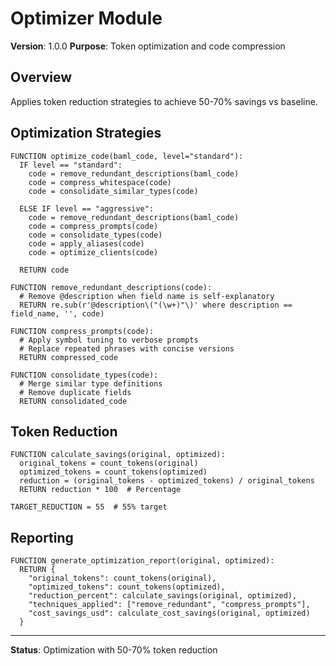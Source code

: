 # Optimizer Module

**Version**: 1.0.0
**Purpose**: Token optimization and code compression

## Overview

Applies token reduction strategies to achieve 50-70% savings vs baseline.

## Optimization Strategies

```
FUNCTION optimize_code(baml_code, level="standard"):
  IF level == "standard":
    code = remove_redundant_descriptions(baml_code)
    code = compress_whitespace(code)
    code = consolidate_similar_types(code)

  ELSE IF level == "aggressive":
    code = remove_redundant_descriptions(baml_code)
    code = compress_prompts(code)
    code = consolidate_types(code)
    code = apply_aliases(code)
    code = optimize_clients(code)

  RETURN code

FUNCTION remove_redundant_descriptions(code):
  # Remove @description when field name is self-explanatory
  RETURN re.sub(r'@description\("(\w+)"\)' where description == field_name, '', code)

FUNCTION compress_prompts(code):
  # Apply symbol tuning to verbose prompts
  # Replace repeated phrases with concise versions
  RETURN compressed_code

FUNCTION consolidate_types(code):
  # Merge similar type definitions
  # Remove duplicate fields
  RETURN consolidated_code
```

## Token Reduction

```
FUNCTION calculate_savings(original, optimized):
  original_tokens = count_tokens(original)
  optimized_tokens = count_tokens(optimized)
  reduction = (original_tokens - optimized_tokens) / original_tokens
  RETURN reduction * 100  # Percentage

TARGET_REDUCTION = 55  # 55% target
```

## Reporting

```
FUNCTION generate_optimization_report(original, optimized):
  RETURN {
    "original_tokens": count_tokens(original),
    "optimized_tokens": count_tokens(optimized),
    "reduction_percent": calculate_savings(original, optimized),
    "techniques_applied": ["remove_redundant", "compress_prompts"],
    "cost_savings_usd": calculate_cost_savings(original, optimized)
  }
```

---

**Status**: Optimization with 50-70% token reduction
